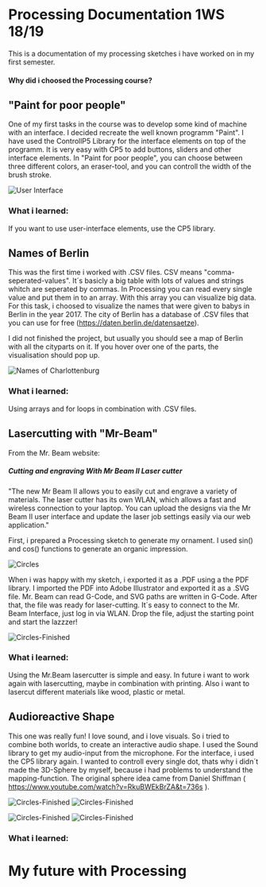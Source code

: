 # Processing Documentation 1WS 18/19 
This is a documentation of my processing sketches i have worked on in my first semester.

#### Why did i choosed the Processing course?




## "Paint for poor people"

One of my first tasks in the course was to develop some kind of machine with an interface.
I decided recreate the well known programm "Paint". I have used the ControllP5 Library for the interface elements on top of the programm.
It is very easy with CP5 to add buttons, sliders and other interface elements. 
In "Paint for poor people", you can choose between three different colors, an eraser-tool, and you can controll the width of the brush stroke.

![User Interface](/images/pfpp3.png)

### What i learned:
If you want to use user-interface elements, use the CP5 library.

## Names of Berlin

This was the first time i worked with .CSV files. CSV means "comma-seperated-values". It´s basicly a big table with lots of values and strings whitch are seperated by commas. In Processing you can read every single value and put them in to an array. With this array you can visualize big data. 
For this task, i choosed to visualize the names that were given to babys in Berlin in the year 2017. The city of Berlin has a database of .CSV files that you can use for free (https://daten.berlin.de/datensaetze).

I did not finished the project, but usually you should see a map of Berlin with all the cityparts on it. If you hover over one of the parts, the visualisation should pop up.

![Names of Charlottenburg](/images/names1.png)

### What i learned: 
Using arrays and for loops in combination with .CSV files.

## Lasercutting with "Mr-Beam"

From the Mr. Beam website:

##### Cutting and engraving With Mr Beam II Laser cutter 

"The new Mr Beam II allows you to easily cut and engrave a variety of materials. The laser cutter has its own WLAN, which allows a fast and wireless connection to your laptop. You can upload the designs via the Mr Beam II user interface and update the laser job settings easily via our web application."

First, i prepared a Processing sketch to generate my ornament. I used sin() and cos() functions to generate an organic impression.

![Circles](/images/circles.png)

When i was happy with my sketch, i exported it as a .PDF using a the PDF library. I imported the PDF into Adobe Illustrator and exported it as a .SVG file. Mr. Beam can read G-Code, and SVG paths are written in G-Code. After that, the file was ready for laser-cutting.
It´s easy to connect to the Mr. Beam Interface, just log in via WLAN. Drop the file, adjust the starting point and start the lazzzer!

![Circles-Finished](/images/circles_lasered.jpg)

### What i learned: 
Using the Mr.Beam lasercutter is simple and easy. In future i want to work again with lasercutting, maybe in combination with printing. Also i want to lasercut different materials like wood, plastic or metal.

## Audioreactive Shape

This one was really fun! I love sound, and i love visuals. So i tried to combine both worlds, to create an interactive audio shape.
I used the Sound library to get my audio-input from the microphone. For the interface, i used the CP5 library again. I wanted to controll every single dot, thats why i didn´t made the 3D-Sphere by myself, because i had problems to understand the mapping-function. The original sphere idea came from Daniel Shiffman ( https://www.youtube.com/watch?v=RkuBWEkBrZA&t=736s ).

![Circles-Finished](/images/3dshape3.png)
![Circles-Finished](/images/3dshape1.png)


![Circles-Finished](/images/3dshape4.png)
![Circles-Finished](/images/3dshape2.png)


### What i learned: 

# My future with Processing





















